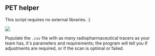 ## PET helper

This script requires no external libraries. :) 

![](https://media2.giphy.com/media/v1.Y2lkPTc5MGI3NjExMmp0ZngyMzBycGlldXBkdzcwZDBxcm4wcmRzZDg2d2k1bmM4b242MCZlcD12MV9pbnRlcm5hbF9naWZfYnlfaWQmY3Q9Zw/HLKmSEUTOjmsipFCE5/giphy.gif)

Populate the ``.csv`` file with as many radiopharmaceutical tracers as your team has, it's parameters and requirements; the program will tell you if adjustments are required, or if the scan is optimal or failed.
